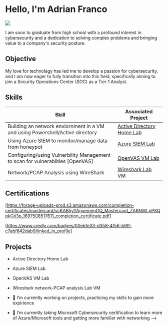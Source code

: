 # Hello, I'm Adrian Franco
<a href="https://www.linkedin.com/in/adrian-franco-460793200/"><img src="https://img.shields.io/badge/-LinkedIn-0072b1?&style=for-the-badge&logo=linkedin&logoColor=white" /></a>



I am soon to graduate from high school with a profound interest in cybersecurity and a dedication to solving complex problems and bringing value to a company's security posture.

## Objective


My love for technolagy has led me to develop a passion for cybersecurity, and I am now eager to fully transition into this field, specifically aiming to join a Security Operations Center (SOC) as a Tier 1 Analyst.

## Skills

| Skill                                                                         | Associated Project         |
|-------------------------------------------------------------------------------|----------------------------|
|Building an network enviornment in a VM and using Powershell/Active directory | <a href="https://t.ly/0CUSz">Active Directory Home Lab</a>|
|Using Azure SIEM to monitor/manage data from honeypot                                     |<a href="https://t.ly/rJIfU">Azure SIEM Lab</a>|
|Configuring/using Vulnerbility Management to scan for vulnerablities [OpenVAS]|<a href="https://t.ly/xg5cs">OpenVAS VM Lab</a>|
|Network/PCAP Analysis using WireShark                                         |<a href="https://t.ly/TVqD6">Wireshark Lab VM</a>|


</div>

## Certifications
<div>


  [https://forage-uploads-prod.s3.amazonaws.com/completion-certificates/mastercard/vcKAB5yYAgvemepGQ_Mastercard_ZABNWLpP8QpkGti3p_1697508517611_completion_certificate.pdf] 

[https://www.credly.com/badges/00ebfe33-d358-4f56-b9ff-c7abf842dab9/linked_in_profile]
</div>

## Projects
- Active Directory Home Lab
- Azure SIEM Lab
- OpenVAS VM Lab
- Wireshark network-PCAP analysis Lab VM









- 🔭 I’m currently working on projects, practicing my skills to gain more expirience
- 🌱 I’m currently taking Microsoft Cybersecurity certification to learn more of Azure/Microsoft tools and getting more familiar with networking
-->
